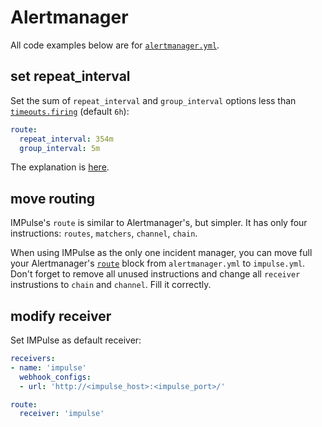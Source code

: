 # Alertmanager

All code examples below are for [`alertmanager.yml`](https://prometheus.io/docs/alerting/latest/configuration/).

## set repeat_interval


Set the sum of `repeat_interval` and `group_interval` options less than [`timeouts.firing`](https://github.com/DiTsi/impulse/blob/main/impulse.slack.yml) (default `6h`):
```yaml
route:
  repeat_interval: 354m
  group_interval: 5m
```
The explanation is [here](concepts.md#unknown).

## move routing

IMPulse's `route` is similar to Alertmanager's, but simpler. It has only four instructions: `routes`, `matchers`, `channel`, `chain`.

When using IMPulse as the only one incident manager, you can move full your Alertmanager's [`route`](https://prometheus.io/docs/alerting/latest/configuration/#route) block from `alertmanager.yml` to `impulse.yml`. Don't forget to remove all unused instructions and change all `receiver` instrustions to `chain` and `channel`. Fill it correctly.

## modify receiver

Set IMPulse as default receiver:

```yaml
receivers:
- name: 'impulse'
  webhook_configs:
  - url: 'http://<impulse_host>:<impulse_port>/'

route:
  receiver: 'impulse'
```
